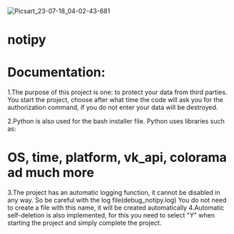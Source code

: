 ![Picsart_23-07-18_04-02-43-681](https://github.com/ArdTae/notipy/assets/137835319/fae3ebad-264d-4ffe-b7a7-bf6de1a39b1b)
# notipy


# Documentation:

1.The purpose of this project is one: to protect your data from third parties. You start the project, choose after what time the code will ask you for the authorization command, if you do not enter your data will be destroyed.

2.Python is also used for the bash installer file. Python uses libraries such as:
# OS, time, platform, vk_api, colorama ad much more
3.The project has an automatic logging function, it cannot be disabled in any way. So be careful with the log file(debug_notipy.log)
You do not need to create a file with this name, it will be created automatically
4.Automatic self-deletion is also implemented, for this you need to select "Y" when starting the project and simply complete the project.
